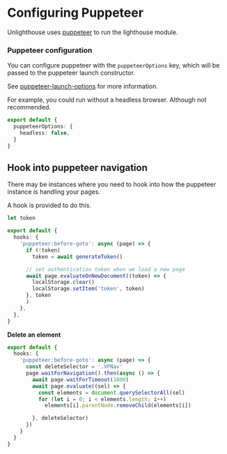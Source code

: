 # Configuring Puppeteer

Unlighthouse uses [puppeteer](https://github.com/puppeteer/puppeteer) to run the lighthouse module.

### Puppeteer configuration

You can configure puppeteer with the `puppeteerOptions` key, which will be passed to the puppeteer launch constructor.

See [puppeteer-launch-options](https://pptr.dev/#?product=Puppeteer&version=v13.0.1&show=api-puppeteerlaunchoptions) for more information.

For example, you could run without a headless browser. Although not recommended.
```ts
export default {
  puppeteerOptions: {
    headless: false,
  }
}
```

## Hook into puppeteer navigation

There may be instances where you need to hook into how the puppeteer instance is handling your pages.

A hook is provided to do this.

```ts unlighthouse.config.ts
let token

export default {
  hooks: {
    'puppeteer:before-goto': async (page) => {
      if (!token)
        token = await generateToken()

      // set authentication token when we load a new page
      await page.evaluateOnNewDocument((token) => {
        localStorage.clear()
        localStorage.setItem('token', token)
      }, token
      )
    },
  },
}
```

**Delete an element**

```ts
export default {
  hooks: {
    'puppeteer:before-goto': async (page) => {
      const deleteSelector = '.VPNav'
      page.waitForNavigation().then(async () => {
        await page.waitForTimeout(1000)
        await page.evaluate((sel) => {
          const elements = document.querySelectorAll(sel)
          for (let i = 0; i < elements.length; i++)
            elements[i].parentNode.removeChild(elements[i])

        }, deleteSelector)
      })
    }
  }
}
```
